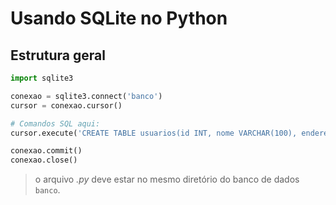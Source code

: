 # Usando SQLite no Python

## Estrutura geral

```python
import sqlite3

conexao = sqlite3.connect('banco')
cursor = conexao.cursor()

# Comandos SQL aqui: 
cursor.execute('CREATE TABLE usuarios(id INT, nome VARCHAR(100), endereco VARCHAR(100), email VARCHAR(100));')

conexao.commit()
conexao.close()
```

> o arquivo *.py* deve estar no mesmo diretório do banco de dados `banco`.